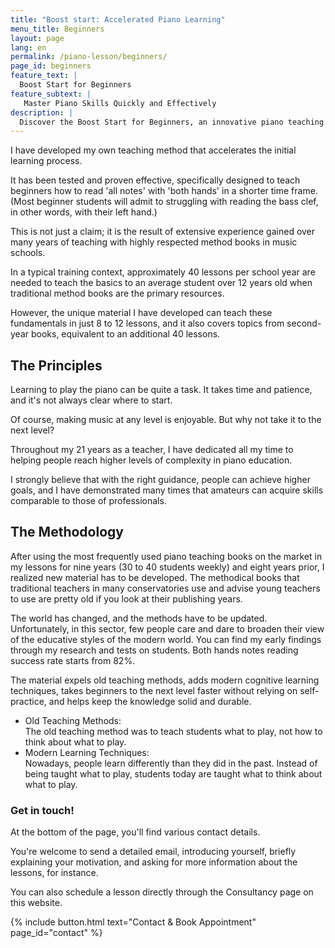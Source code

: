 ```yaml
---
title: "Boost start: Accelerated Piano Learning"
menu_title: Beginners
layout: page
lang: en
permalink: /piano-lesson/beginners/
page_id: beginners
feature_text: |
  Boost Start for Beginners 
feature_subtext: |
   Master Piano Skills Quickly and Effectively
description: |
  Discover the Boost Start for Beginners, an innovative piano teaching method that helps students read notes with both hands in just 8-12 lessons. Experience modern cognitive learning techniques designed to accelerate your piano education and achieve professional-level skills faster. #PianoLearning #BoostStart
---
```


I have developed my own teaching method that accelerates the initial learning process.

It has been tested and proven effective, specifically designed to teach beginners how to read 'all notes' with 'both hands' in a shorter time frame. (Most beginner students will admit to struggling with reading the bass clef, in other words, with their left hand.)

This is not just a claim; it is the result of extensive experience gained over many years of teaching with highly respected method books in music schools.

In a typical training context, approximately 40 lessons per school year are needed to teach the basics to an average student over 12 years old when traditional method books are the primary resources.

However, the unique material I have developed can teach these fundamentals in just 8 to 12 lessons, and it also covers topics from second-year books, equivalent to an additional 40 lessons.


## The Principles

Learning to play the piano can be quite a task. It takes time and patience, and it's not always clear where to start.

Of course, making music at any level is enjoyable. But why not take it to the next level?

Throughout my 21 years as a teacher, I have dedicated all my time to helping people reach higher levels of complexity in piano education.

I strongly believe that with the right guidance, people can achieve higher goals, and I have demonstrated many times that amateurs can acquire skills comparable to those of professionals.


## The Methodology

After using the most frequently used piano teaching books on the market in my lessons for nine years (30 to 40 students weekly) and eight years prior, I realized new material has to be developed. The methodical books that traditional teachers in many conservatories use and advise young teachers to use are pretty old if you look at their publishing years.

The world has changed, and the methods have to be updated. Unfortunately, in this sector, few people care and dare to broaden their view of the educative styles of the modern world.
You can find my early findings through my research and tests on students. Both hands notes reading success rate starts from 82%.

The material expels old teaching methods, adds modern cognitive learning techniques, takes beginners to the next level faster without relying on self-practice, and helps keep the knowledge solid and durable.
​
- Old Teaching Methods: <br> The old teaching method was to teach students what to play, not how to think about what to play.
- Modern Learning Techniques: <br> Nowadays, people learn differently than they did in the past. Instead of being taught what to play, students today are taught what to think about what to play.


### Get in touch!

At the bottom of the page, you'll find various contact details.

You're welcome to send a detailed email, introducing yourself, briefly explaining your motivation, and asking for more information about the lessons, for instance.

You can also schedule a lesson directly through the Consultancy page on this website.

{% include button.html text="Contact & Book Appointment" page_id="contact" %} 